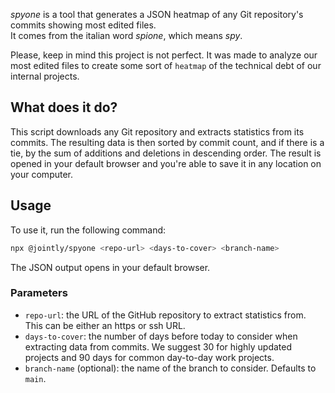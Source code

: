 _spyone_ is a tool that generates a JSON heatmap of any Git repository's commits showing most edited files.  
It comes from the italian word _spione_, which means _spy_.

Please, keep in mind this project is not perfect. It was made to analyze our most edited files to create some sort of `heatmap` of the technical debt of our internal projects.

## What does it do?

This script downloads any Git repository and extracts statistics from its commits. The resulting data is then sorted by commit count, and if there is a tie, by the sum of additions and deletions in descending order. The result is opened in your default browser and you're able to save it in any location on your computer.

## Usage

To use it, run the following command:

```bash
npx @jointly/spyone <repo-url> <days-to-cover> <branch-name>
```

The JSON output opens in your default browser.

### Parameters

- `repo-url`: the URL of the GitHub repository to extract statistics from. This can be either an https or ssh URL.
- `days-to-cover`: the number of days before today to consider when extracting data from commits. We suggest 30 for highly updated projects and 90 days for common day-to-day work projects.
- `branch-name` (optional): the name of the branch to consider. Defaults to `main`.
